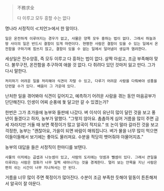 
> 不務求全
> 
> 다 이루고 모두 흥할 수는 없다


명나라 서정직이 $\ll$치언$\gg$에서 한 말이다. 

	일은 온전하게 이루어지는 경우가 없고, 사물은 양쪽 모두 흥하는 법이 없다. 그래서 하늘과 땅 사이의 일은 반드시 결함이 있게 마련이다. 현명한 사람은 결함이 있을 수 있는 일에서 온전함을 구하기에 힘쓰지 않고, 결함이 있을 수 없는 일에서 덜어냄이 생길까 염려한다.

세상일은 전수양흥, 즉 모두 이루고 다 흥하는 법이 없다. 살짝 아쉽고, 조금 부족해야 맞다. 불무구전, 온전함을 추구하여 애쓸 것 없다. 다 쥐려다 있던 것마저 잃고 만다. 그가 다시 말한다. 

	처리하기 어려운 일을 처리해야 식견이 자랄 수 있고, 다루기 어려운 사람을 다뤄봐야 성품을 단련할 수가 있다. 배움이 그 가운데 있다. 

난처한 일을 겪어봐야 식견이 깊어지고, 예측하기 어려운 사람을 겪는 동안 마음공부가 단단해진다. 인생이 어찌 순풍에 돛 달고만 갈 수 있겠는가?

한번은 그가 초가을에 농부와 들판에 나갔다. 벼 이삭이 유난히 많이 달린 것을 보고 풍년이 들겠다고 하자, 농부가 말했다. "그렇지 않아요. 촘촘하게 심어 거름을 많이 주면 금세 자라지만 거둘 때 보면 쭉정이가 많고 알곡이 적지요." 또 논이 말라 갈라진 것을 보고 걱정한, 농부는 "괜찮아요, 가을이 되면 바람이 매워집니다. 벼가 물을 너무 많이 먹으면 이들이들해서 보기에는 좋아도 물러져요. 수분을 적당히 뱃어줘야 야물어지죠." 

농부의 대답을 들은 서정직이 한마디를 보탠다. 

	사물의 이치에는 곱셉과 나눗셈이 있고, 사람의 도리에는 덧셈과 뺄셈이 있다. 그래서 큰일을 이루려는 사람은 정화가 너무 일찍 새어나가는 것을 경계한다. 멀리 보는 안목을 지닌 사람은 편히 쉬는 시간이 너무 지나쳐서는 안 된다. 

거름을 너무 많이 주면 쭉정이가 많아진다. 수분이 조금 부족한 듯해야 밑동이 튼튼해져서 알곡이 잘 야문다. 


























